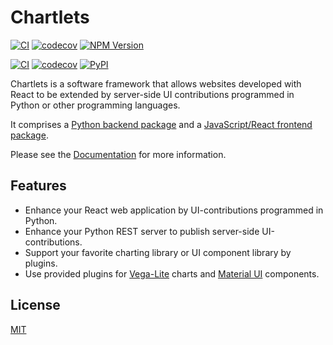 # Chartlets

[![CI](https://github.com/bcdev/chartlets/actions/workflows/frontend-ci.yml/badge.svg)](https://github.com/bcdev/chartlets/actions/workflows/frontend-ci.yml)
[![codecov](https://codecov.io/gh/bcdev/chartlets/graph/badge.svg?token=zJBPMFvnpg&flag=frontend)](https://codecov.io/gh/bcdev/chartlets)
[![NPM Version](https://img.shields.io/npm/v/chartlets)](https://www.npmjs.com/package/chartlets)

[![CI](https://github.com/bcdev/chartlets/actions/workflows/backend-ci.yml/badge.svg)](https://github.com/bcdev/chartlets/actions/workflows/backend-ci.yml)
[![codecov](https://codecov.io/gh/bcdev/chartlets/graph/badge.svg?token=zJBPMFvnpg&flag=backend)](https://codecov.io/gh/bcdev/chartlets)
[![PyPI](https://img.shields.io/pypi/v/chartlets)](https://pypi.org/project/chartlets/)

Chartlets is a software framework that allows websites developed with
React to be extended by server-side UI contributions programmed in Python 
or other programming languages. 

It comprises a [Python backend package](chartlets.py/README.md)
and a [JavaScript/React frontend package](chartlets.js/README.md).

Please see the [Documentation](https://bcdev.github.io/chartlets/) for more information.

## Features

- Enhance your React web application by UI-contributions programmed in Python.
- Enhance your Python REST server to publish server-side UI-contributions.
- Support your favorite charting library or UI component library by plugins.
- Use provided plugins for [Vega-Lite](https://vega.github.io/vega-lite/) charts and [Material UI](https://mui.com/material-ui/)
  components.

## License

[MIT](https://github.com/bcdev/chartlets/blob/master/LICENSE)
